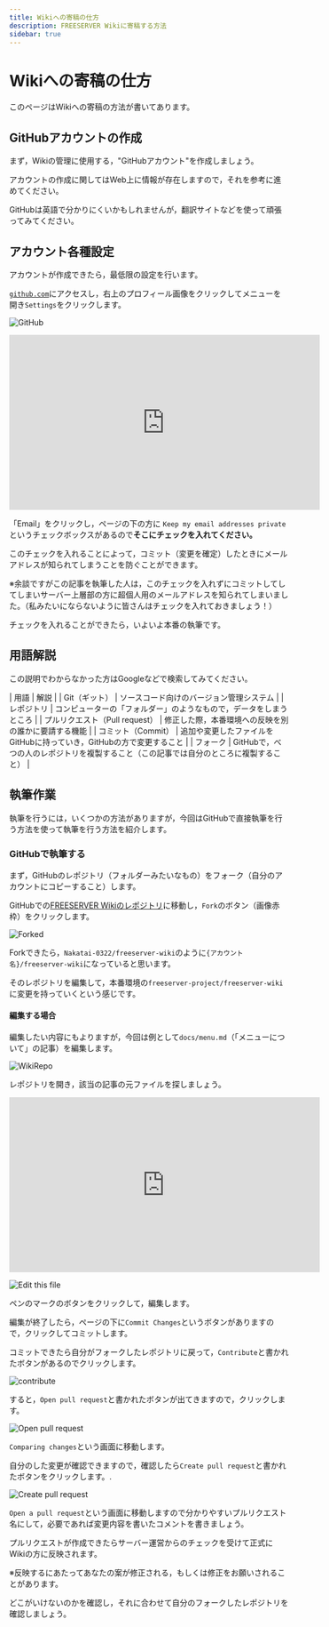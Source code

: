 ```yaml
---
title: Wikiへの寄稿の仕方
description: FREESERVER Wikiに寄稿する方法
sidebar: true
---
```


# Wikiへの寄稿の仕方

このページはWikiへの寄稿の方法が書いてあります。

## GitHubアカウントの作成

まず，Wikiの管理に使用する，"GitHubアカウント"を作成しましょう。

アカウントの作成に関してはWeb上に情報が存在しますので，それを参考に進めてください。

GitHubは英語で分かりにくいかもしれませんが，翻訳サイトなどを使って頑張ってみてください。

## アカウント各種設定

アカウントが作成できたら，最低限の設定を行います。

[`github.com`](https://github.com)にアクセスし，右上のプロフィール画像をクリックしてメニューを開き`Settings`をクリックします。

![GitHub](https://i.imgur.com/v8Wwmz3.png)

<iframe width="560" height="315" src="https://www.youtube.com/embed/EyF5tIkKlsY" title="YouTube video player" frameborder="0" allow="accelerometer; autoplay; clipboard-write; encrypted-media; gyroscope; picture-in-picture" allowfullscreen></iframe>

「Email」をクリックし，ページの下の方に
`Keep my email addresses private`
というチェックボックスがあるので**そこにチェックを入れてください。**

このチェックを入れることによって，コミット（変更を確定）したときにメールアドレスが知られてしまうことを防ぐことができます。

※余談ですがこの記事を執筆した人は，このチェックを入れずにコミットしてしてしまいサーバー上層部の方に超個人用のメールアドレスを知られてしまいました。（私みたいにならないように皆さんはチェックを入れておきましょう！）

チェックを入れることができたら，いよいよ本番の執筆です。

## 用語解説

この説明でわからなかった方はGoogleなどで検索してみてください。

| 用語                    | 解説                                             |
| Git（ギット）  |  ソースコード向けのバージョン管理システム  |
| レポジトリ                 | コンピューターの「フォルダー」のようなもので，データをしまうところ              |
| プルリクエスト（Pull request） | 修正した際，本番環境への反映を別の誰かに要請する機能                     |
| コミット（Commit）          | 追加や変更したファイルをGitHubに持っていき，GitHubの方で変更すること       |
| フォーク                  | GitHubで，べつの人のレポジトリを複製すること（この記事では自分のところに複製すること） |

## 執筆作業

執筆を行うには，いくつかの方法がありますが，今回はGitHubで直接執筆を行う方法を使って執筆を行う方法を紹介します。

### GitHubで執筆する

まず，GitHubのレポジトリ（フォルダーみたいなもの）をフォーク（自分のアカウントにコピーすること）します。

GitHubでの[FREESERVER Wikiのレポジトリ](https://github.com/freeserverproject/freeserver-wiki)に移動し，`Fork`のボタン（画像赤枠）をクリックします。

![Forked](https://i.imgur.com/BVkxyGM.png)

Forkできたら，`Nakatai-0322/freeserver-wiki`のように`{アカウント名}/freeserver-wiki`になっていると思います。

そのレポジトリを編集して，本番環境の`freeserver-project/freeserver-wiki`に変更を持っていくという感じです。

#### 編集する場合

編集したい内容にもよりますが，今回は例として`docs/menu.md`（「メニューについて」の記事）を編集します。

![WikiRepo](https://i.imgur.com/sTuirHh.png)

レポジトリを開き，該当の記事の元ファイルを探しましょう。

<iframe width="560" height="315" src="https://www.youtube.com/embed/wsWQhDu9P0I" title="YouTube video player" frameborder="0" allow="accelerometer; autoplay; clipboard-write; encrypted-media; gyroscope; picture-in-picture" allowfullscreen></iframe>

![Edit this file](https://i.imgur.com/IJ2lSfJ.png)

ペンのマークのボタンをクリックして，編集します。

編集が終了したら，ページの下に`Commit Changes`というボタンがありますので，クリックしてコミットします。

コミットできたら自分がフォークしたレポジトリに戻って，`Contribute`と書かれたボタンがあるのでクリックします。

![contribute](https://i.imgur.com/KzT9036.png)

すると，`Open pull request`と書かれたボタンが出てきますので，クリックします。

![Open pull request](https://i.imgur.com/OXlQ3Qk.png)

`Comparing changes`という画面に移動します。

自分のした変更が確認できますので，確認したら`Create pull request`と書かれたボタンをクリックします。.

![Create pull request](https://i.imgur.com/wwZYmuE.png)

`Open a pull request`という画面に移動しますので分かりやすいプルリクエスト名にして，必要であれば変更内容を書いたコメントを書きましょう。

プルリクエストが作成できたらサーバー運営からのチェックを受けて正式にWikiの方に反映されます。

※反映するにあたってあなたの案が修正される，もしくは修正をお願いされることがあります。

どこがいけないのかを確認し，それに合わせて自分のフォークしたレポジトリを確認しましょう。
